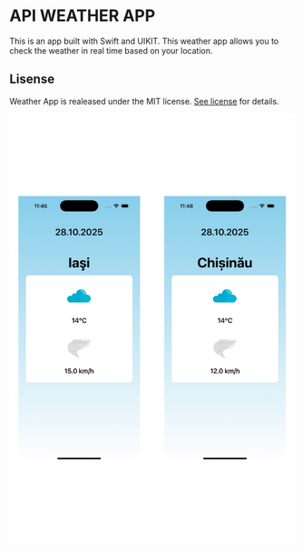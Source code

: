 # API WEATHER APP

This is an app built with Swift and UIKIT. This weather app allows you to check the weather in real time based on your location.

## Lisense
Weather App is realeased under the MIT license. [See license](https://github.com/AdiIncc/WeatherApiApp/blob/main/LICENSE) for details.

![Screenshot](https://github.com/AdiIncc/WeatherApiApp/blob/main/screenshot.png)
